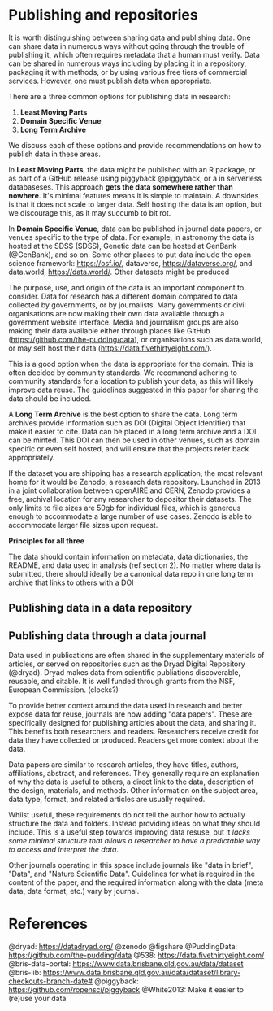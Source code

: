 # Publishing and repositories

It is worth distinguishing between sharing data and publishing data. One can share data in numerous ways without going through the trouble of publishing it, which often requires metadata that a human must verify. Data can be shared in numerous ways including by placing it in a repository, packaging it with methods, or by using various free tiers of commercial services. However, one must publish data when appropriate. 


There are a three common options for publishing data in research:

1. **Least Moving Parts**
2. **Domain Specific Venue**
3. **Long Term Archive**

We discuss each of these options and provide recommendations on how to publish data in these areas.

In **Least Moving Parts**, the data might be published with an R package, or as part of a GitHub release using piggyback @piggyback, or a in serverless databaseses. This approach **gets the data somewhere rather than nowhere**. It's minimal features means it is simple to maintain. A downsides is that it does not scale to larger data. Self hosting the data is an option, but we discourage this, as it may succumb to bit rot.

In **Domain Specific Venue**, data can be published in journal data papers, or venues specific to the type of data. For example, in astronomy the data is hosted at the SDSS (SDSS), Genetic data can be hosted at GenBank (@GenBank), and so on.  Some other places to put data include the open science framework: https://osf.io/, dataverse, https://dataverse.org/, and data.world, https://data.world/. Other datasets might be produced

The purpose, use, and origin of the data is an important component to consider. Data for research has a different domain compared to data collected by governments, or by journalists. Many governments or civil organisations are now making their own data available through a government website interface. Media and journalism groups are also making their data available either through places like GitHub (https://github.com/the-pudding/data), or organisations such as data.world, or may self host their data (https://data.fivethirtyeight.com/).

This is a good option when the data is appropriate for the domain. This is often decided by community standards. We recommend adhering to community standards for a location to publish your data, as this will likely improve data reuse. The guidelines suggested in this paper for sharing the data should be included.

A **Long Term Archive** is the best option to share the data. Long term archives provide information such as DOI (Digital Object Identifier) that make it easier to cite. Data can be placed in a long term archive and a DOI can be minted. This DOI can then be used in other venues, such as domain specific or even self hosted, and will ensure that the projects refer back appropriately.

If the dataset you are shipping has a research application, the most relevant home for it would be Zenodo, a research data repository. Launched in 2013 in a joint collaboration between openAIRE and CERN, Zenodo provides a free, archival location for any researcher to depositor their datasets. The only limits to file sizes are 50gb for individual files, which is generous enough to accommodate a large number of use cases. Zenodo is able to accommodate larger file sizes upon request. 

**Principles for all three**

The data should contain information on metadata, data dictionaries, the README, and data used in analysis (ref section 2). No matter where data is submitted, there should ideally be a canonical data repo in one long term archive that links to others with a DOI

## Publishing data in a data repository



## Publishing data through a data journal

Data used in publications are often shared in the supplementary materials of articles, or served on repositories such as the Dryad Digital Repository (@dryad). Dryad makes data from scientific publiations discoverable, reusable, and citable. It is well funded through grants from the NSF, European Commission. (clocks?)

To provide better context around the data used in research and better expose data for reuse, journals are now adding "data papers". These are specifically designed for publishing articles about the data, and sharing it. This benefits both researchers and readers. Researchers receive credit for data they have collected or produced. Readers get more context about the data.

Data papers are similar to research articles, they have titles, authors, affiliations, abstract, and references.  They generally require an explanation of why the data is useful to others, a direct link to the data, description of the design, materials, and methods. Other information on the subject area, data type, format, and related articles are usually required.

Whilst useful, these requirements do not tell the author how to actually structure the data and folders. Instead providing ideas on what they should include. This is a useful step towards improving data resuse, but it _lacks some minimal structure that allows a researcher to have a predictable way to access and interpret the data_.

Other journals operating in this space include journals like "data in brief", "Data", and "Nature Scientific Data". Guidelines for what is required in the content of the paper, and the required information along with the data (meta data, data format, etc.) vary by journal.

# References

@dryad: https://datadryad.org/
@zenodo
@figshare
@PuddingData: https://github.com/the-pudding/data
@538: https://data.fivethirtyeight.com/
@bris-data-portal: https://www.data.brisbane.qld.gov.au/data/dataset
@bris-lib: https://www.data.brisbane.qld.gov.au/data/dataset/library-checkouts-branch-date#
@piggyback: https://github.com/ropensci/piggyback
@White2013: Make it easier to (re)use your data

